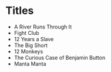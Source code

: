 # Titles

* A River Runs Through It
* Fight Club
* 12 Years a Slave
* The Big Short
* 12 Monkeys
* The Curious Case of Benjamin Button
* Manta Manta

